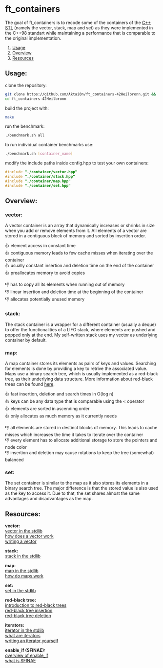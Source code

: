 # ft_containers

The goal of ft_containers is to recode some of the containers of the [C++ STL](https://www.geeksforgeeks.org/the-c-standard-template-library-stl/) (namely the vector, stack, map and set) as they were implemented in the C++98 standart while maintaining a performance that is comparable to the original implementation.

1. [Usage](#usage)
2. [Overview](#overview)
3. [Resources](#resources)


## Usage:

clone the repository:
```bash
git clone https://github.com/Aktai0n/ft_containers-42Heilbronn.git &&
cd ft_containers-42Heilbronn
```

build the project with:
```bash
make
```

run the benchmark:
```bash
./benchmark.sh all
```

to run individual container benchmarks use:
```bash
./benchmark.sh [container_name]
```

modify the include paths inside config.hpp to test your own containers:
```c
#include "./container/vector.hpp"
#include "./container/stack.hpp"
#include "./container/map.hpp"
#include "./container/set.hpp"
```


## Overview:

### vector:
A vector container is an array that dynamically increases or shrinks in size when you add or remove elements from it.
All elements of a vector are stored in a contiguous block of memory and sorted by insertion order.

:+1: element access in constant time \
:+1: contiguous memory leads to few cache misses when iterating over the container \
:+1: usually constant insertion and deletion time on the end of the container \
:+1: preallocates memory to avoid copies

:-1: has to copy all its elements when running out of memory \
:-1: linear insertion and deletion time at the beginning of the container \
:-1: allocates potentially unused memory

### stack:
The stack container is a wrapper for a different container (usually a deque) to offer the functionalities of a LIFO stack, where elements are pushed and popped only at the end.
My self-written stack uses my vector as underlying container by default.

### map:
A map container stores its elements as pairs of keys and values. Searching for elements is done by providing a key to retrive the associated value. Maps use a binary search tree, which is usually implemented as a red-black tree, as their underlying data structure. More information about red-black trees can be found [here](https://github.com/Aktai0n/ft_containers-42Heilbronn/blob/master/container/utils/RBtree.hpp).

:+1: fast insertion, deletion and search times in O(log n) \
:+1: keys can be any data type that is comparable using the < operator \
:+1: elements are sorted in ascending order \
:+1: only allocates as much memory as it currently needs

:-1: all elements are stored in destinct blocks of memory. This leads to cache misses which increases the time it takes to iterate over the container \
:-1: every element has to allocate additional storage to store the pointers and node color \
:-1: insertion and deletion may cause rotations to keep the tree (somewhat) balanced

### set:
The set container is similar to the map as it also stores its elements in a binary search tree. The major difference is that the stored value is also used as the key to access it.
Due to that, the set shares almost the same advantages and disadvantages as the map.


## Resources:

**vector:** \
[vector in the stdlib](https://www.cplusplus.com/reference/vector/vector/) \
[how does a vector work](https://www.youtube.com/watch?v=PocJ5jXv8No) \
[writing a vector](https://www.youtube.com/watch?v=ryRf4Jh_YC0)

**stack:** \
[stack in the stdlib](https://www.cplusplus.com/reference/stack/stack/)

**map:** \
[map in the stdlib](https://www.cplusplus.com/reference/map/map/) \
[how do maps work](https://www.youtube.com/watch?v=KiB0vRi2wlc)

**set:** \
[set in the stdlib](https://www.cplusplus.com/reference/set/set/)

**red-black tree:** \
[introduction to red-black trees](https://www.youtube.com/watch?v=3RQtq7PDHog) \
[red-black tree insertion](https://www.youtube.com/watch?v=qA02XWRTBdw) \
[red-black tree deletion](https://www.youtube.com/watch?v=w5cvkTXY0vQ)

**iterators:** \
[iterator in the stdlib](https://www.cplusplus.com/reference/iterator/) \
[what are iterators](https://www.youtube.com/watch?v=SgcHcbQ0RCQ) \
[writing an iterator yourself](https://www.youtube.com/watch?v=F9eDv-YIOQ0)

**enable_if (SFINAE):** \
[overview of enable_if](https://en.cppreference.com/w/cpp/types/enable_if) \
[what is SFINAE](https://en.cppreference.com/w/cpp/language/sfinae)